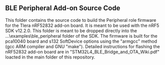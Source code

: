 ## BLE Peripheral Add-on Source Code

This folder contains the source code to build the Peripheral role firmware for the Tlera nRF52832 add-on board. It is meant to be used with the nRF5 SDK v12.2.0. This folder is meant to be dropped directly into the ...\examples\ble_peripheral folder of the SDK. The firmware is built for the pca10040 board and s132 SoftDevice options using the "armgcc" method (gcc ARM compiler and GNU "make"). Detailed instructions for flashing the nRF52832 add-on board are in "STM32L4_BLE_Bridge_and_OTA_Wiki.pdf" loacted in the main folder of this repository.

